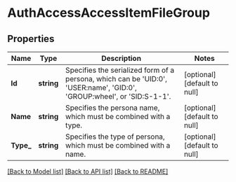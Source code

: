 # AuthAccessAccessItemFileGroup

## Properties
Name | Type | Description | Notes
------------ | ------------- | ------------- | -------------
**Id** | **string** | Specifies the serialized form of a persona, which can be &#39;UID:0&#39;, &#39;USER:name&#39;, &#39;GID:0&#39;, &#39;GROUP:wheel&#39;, or &#39;SID:S-1-1&#39;. | [optional] [default to null]
**Name** | **string** | Specifies the persona name, which must be combined with a type. | [optional] [default to null]
**Type_** | **string** | Specifies the type of persona, which must be combined with a name. | [optional] [default to null]

[[Back to Model list]](../README.md#documentation-for-models) [[Back to API list]](../README.md#documentation-for-api-endpoints) [[Back to README]](../README.md)



